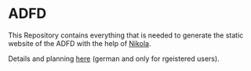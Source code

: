 # ADFD

This Repository contains everything that is needed to generate the static
website of the ADFD with the help of [Nikola](http://getnikola.com).

Details and planning [here](http://www.adfd.org/austausch/viewforum.php?f=53) (german and only for rgeistered users).
